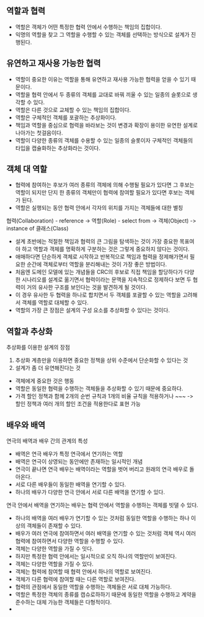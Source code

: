## 역할과 협력
- 역할은 객체가 어떤 특정한 협력 안에서 수행하는 책임의 집합이다.
- 익명의 역할을 찾고 그 역할을 수행할 수 있는 객체를 선택하는 방식으로 설계가 진행된다.

## 유연하고 재사용 가능한 협력
- 역할이 중요한 이유는 역할을 통해 유연하고 재사용 가능한 협력을 얻을 수 있기 때문이다.
- 역할을 협력 안에서 두 종류의 객체를 교대로 바꿔 끼울 수 있는 일종의 슬롯으로 생각할 수 있다.
- 역할은 다른 것으로 교체할 수 있는 책임의 집합이다.
- 역할은 구체적인 객체를 포괄하는 추상화이다.
- 책임과 역할을 중심으로 협력을 바라보는 것이 변경과 확장이 용이한 유연한 설계로 나아가는 첫걸음이다.
- 역할이 다양한 종류의 객체를 수용할 수 있는 일종의 슬롯이자 구체적인 객체들의 타입을 캡슐화하는 추상화라는 것이다.

## 객체 대 역할
- 협력에 참여하는 후보가 여러 종류의 객체에 의해 수행될 필요가 있다면 그 후보는 역할이 되지만 단지 한 종류의 객체만이 협력에 참여할 필요가 있다면 후보는 객체가 된다.
- 역할은 실행되는 동안 협력 안에서 각자의 위치를 가지는 객체들에 대한 별칭

협력(Collaboration) - reference -> 역할(Role) - select from -> 객체(Object) -> instance of 클래스(Class)
- 설계 초반에는 적절한 책임과 협력의 큰 그림을 탐색하는 것이 가장 중요한 목표여야 하고 역할과 객체를 명확하게 구분하는 것은 그렇게 중요하지 않다는 것이다.
- 애매하다면 단순하게 객체로 시작하고 반복적으로 책임과 협력을 정제해가면서 필요한 순간에 객체로부터 역할을 분리해내는 것이 가장 좋은 방법이다.
- 처음엔 도메인 모델에 있는 개념들을 CRC의 후보로 직접 책임을 할당하다가 다양한 시나리오를 설계로 옮기면서 협력이라는 문맥을 지속적으로 정제하다 보면 두 협력이 거의 유사한 구조를 보인다는 것을 발견하게 될 것이다.
- 이 경우 유사한 두 협력을 하나로 합치면서 두 객체를 포괄할 수 있는 역할을 고려해서 객체를 역할로 대체할 수 있다.
- 역할의 가장 큰 장점은 설계의 구성 요소를 추상화할 수 있다는 것이다.

## 역할과 추상화
추상화를 이용한 설계의 장점
1. 추상화 계층만을 이용하면 중요한 정책을 상위 수준에서 단순화할 수 있다는 것
2. 설계가 좀 더 유연해진다는 것

- 객체에게 중요한 것은 행동
- 역할은 동일한 협력을 수행하는 객체들을 추상화할 수 있기 때문에 중요하다.
- 가격 할인 정책과 함께 2개의 순번 규칙과 1개의 비율 규칙을 적용하거나 ~~~ -> 할인 정책과 여러 개의 할인 조건을 적용한다로 표현 가능

## 배우와 배역
연극의 배역과 배우 간의 관계의 특성
- 배역은 연극 배우가 특정 연극에서 연기하는 역할
- 배역은 연극이 상영되는 동안에만 존재하는 일시적인 개념
- 연극이 끝나면 연극 배우는 배역이라는 역할을 벗어 버리고 원래의 연극 배우로 돌아온다.
- 서로 다른 배우들이 동일한 배역을 연기할 수 있다.
- 하나의 배우가 다양한 연극 안에서 서로 다른 배역을 연기할 수 있다.

연극 안에서 배역을 연기하는 배우는 협력 안에서 역할을 수행하는 객체를 빗댈 수 있다.
- 하나의 배역을 여러 배우가 연기할 수 있는 것처럼 동일한 역할을 수행하는 하나 이상의 객체들이 존재할 수 있다.
- 배우가 여러 연극에 참여하면서 여러 배역을 연기할 수 있는 것처럼 객체 역시 여러 협력에 참여하면서 다양한 역할을 수행할 수 있다.
- 객체는 다양한 역할을 가질 수 잇다.
- 하지만 특정한 협력 안에서는 일시적으로 오직 하나의 역할만이 보여진다.
- 객체는 다양한 역할을 가질 수 있다.
- 객체는 협력에 참여할 때 협력 안에서 하나의 역할로 보여진다.
- 객체가 다른 협력에 참여할 때는 다른 역할로 보여진다.
- 협력의 관점에서 동일한 역할을 수행하는 객체들은 서로 대체 가능하다.
- 역할은 특정한 객체의 종류를 캡슈로하하기 때문에 동일한 역할을 수행하고 계약을 준수하는 대체 가능한 객체들은 다형적이다.
- 

